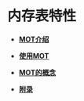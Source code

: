 # 内存表特性<a name="ZH-CN_TOPIC_0289900398"></a>

-   **[MOT介绍](MOT介绍.md)**  

-   **[使用MOT](使用MOT.md)**  

-   **[MOT的概念](MOT的概念.md)**  

-   **[附录](附录_MOT.md)**  


